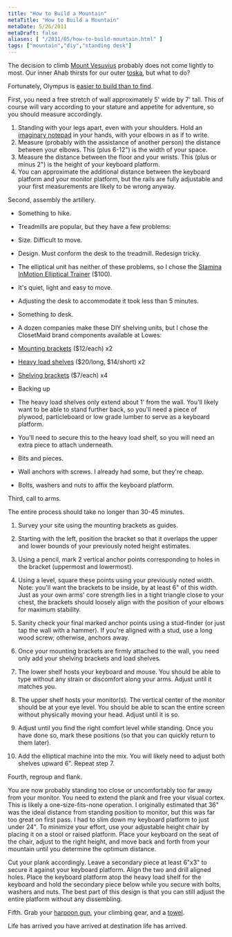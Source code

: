 ```yaml
---
title: "How to Build a Mountain"
metaTitle: "How to Build a Mountain"
metaDate: 5/26/2011
metaDraft: false
aliases: [ "/2011/05/how-to-build-mountain.html" ]
tags: ["mountain","diy","standing desk"]
---
```


The decision to climb [Mount Vesuvius](http://en.wikipedia.org/wiki/Mount_Vesuvius) probably does not come lightly to most. Our inner Ahab thirsts for our outer [toska](http://www.wordnik.com/words/toska), but what to do?  
  
  
Fortunately, Olympus is [easier to build than to find](http://www.cfa.harvard.edu/news/2011/pr201116.html).   
  
  
First, you need a free stretch of wall approximately 5' wide by 7' tall. This of course will vary according to your stature and appetite for adventure, so you should measure accordingly.  

1.  Standing with your legs apart, even with your shoulders. Hold an [imaginary notepad](http://www.amazon.com/She-Liked-Imaginary-Men-Notepad/dp/0811839656) in your hands, with your elbows in as if to write.
2.  Measure (probably with the assistance of another person) the distance between your elbows. This (plus 6-12") is the width of your space.
3.  Measure the distance between the floor and your wrists. This (plus or minus 2") is the height of your keyboard platform.
4.  You can approximate the additional distance between the keyboard platform and your monitor platform, but the rails are fully adjustable and your first measurements are likely to be wrong anyway.

Second, assembly the artillery.

*   Something to hike. 

*   Treadmills are popular, but they have a few problems:

*   Size. Difficult to move.
*   Design. Must conform the desk to the treadmill. Redesign tricky.

*   The elliptical unit has neither of these problems, so I chose the [Stamina InMotion Elliptical Trainer](http://www.amazon.com/gp/product/B000VICRO8) ($100).

*   It's quiet, light and easy to move.
*   Adjusting the desk to accommodate it took less than 5 minutes.

*   Something to desk.

*   A dozen companies make these DIY shelving units, but I chose the ClosetMaid brand components available at Lowes:

*   [Mounting brackets](http://www.lowes.com/ProductDisplay?partNumber=117881-362-93585&langId=-1&storeId=10151&productId=1005769&catalogId=10051&cmRelshp=rel&rel=nofollow&cId=PDIO1) ($12/each) x2
*   [Heavy load shelves](http://www.lowes.com/ProductDisplay?partNumber=114846-362-93570&langId=-1&storeId=10151&productId=1005051&catalogId=10051&cmRelshp=req&rel=nofollow&cId=PDIO1) ($20/long, $14/short) x2
*   [Shelving brackets](http://www.lowes.com/ProductDisplay?partNumber=77570-362-93582&langId=-1&storeId=10151&productId=1100883&catalogId=10051&cmRelshp=rel&rel=nofollow&cId=PDIO1) ($7/each) x4

*   Backing up

*   The heavy load shelves only extend about 1' from the wall. You'll likely want to be able to stand further back, so you'll need a piece of plywood, particleboard or low grade lumber to serve as a keyboard platform.
*   You'll need to secure this to the heavy load shelf, so you will need an extra piece to attach underneath. 

*   Bits and pieces.

*   Wall anchors with screws. I already had some, but they're cheap.
*   Bolts, washers and nuts to affix the keyboard platform.

Third, call to arms.

  

The entire process should take no longer than 30-45 minutes. 

1.  Survey your site using the mounting brackets as guides. 
2.  Starting with the left, position the bracket so that it overlaps the upper and lower bounds of your previously noted height estimates. 
3.  Using a pencil, mark 2 vertical anchor points corresponding to holes in the bracket (uppermost and lowermost).
4.  Using a level, square these points using your previously noted width. Note: you'll want the brackets to be inside, by at least 6" of this width. Just as your own arms' core strength lies in a tight triangle close to your chest, the brackets should loosely align with the position of your elbows for maximum stability.
5.  Sanity check your final marked anchor points using a stud-finder (or just tap the wall with a hammer). If you're aligned with a stud, use a long wood screw; otherwise, anchors away.
6.  Once your mounting brackets are firmly attached to the wall, you need only add your shelving brackets and load shelves. 

1.  The lower shelf hosts your keyboard and mouse. You should be able to type without any strain or discomfort along your arms. Adjust until it matches you.
2.  The upper shelf hosts your monitor(s). The vertical center of the monitor should be at your eye level. You should be able to scan the entire screen without physically moving your head. Adjust until it is so.

8.  Adjust until you find the right comfort level while standing. Once you have done so, mark these positions (so that you can quickly return to them later).
9.  Add the elliptical machine into the mix. You will likely need to adjust both shelves upward 6". Repeat step 7.

Fourth, regroup and flank.

  

You are now probably standing too close or uncomfortably too far away from your monitor. You need to extend the plank and free your visual cortex. This is likely a one-size-fits-none operation. I originally estimated that 36" was the ideal distance from standing position to monitor, but this was far too great on first pass. I had to slim down my keyboard platform to just under 24". To minimize your effort, use your adjustable height chair by placing it on a stool or raised platform. Place your keyboard on the seat of the chair, adjust to the right height, and move back and forth from your mountain until you determine the optimum distance.

  

Cut your plank accordingly. Leave a secondary piece at least 6"x3" to secure it against your keyboard platform. Align the two and drill aligned holes. Place the keyboard platform atop the heavy load shelf for the keyboard and hold the secondary piece below while you secure with bolts, washers and nuts. The best part of this design is that you can still adjust the entire platform without any dissembling.   
  
  
Fifth. Grab your [harpoon gun](http://www.flickr.com/photos/dystopos/91980378/), your climbing gear, and a [towel](http://www.towelday.org/).   
  
  
Life has arrived you have arrived at destination life has arrived.
